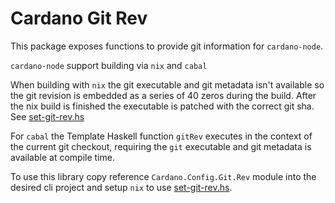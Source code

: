 # Cardano Git Rev

This package exposes functions to provide git information for `cardano-node`.

`cardano-node` support building via `nix` and `cabal`

When building with `nix` the git executable and git metadata isn't available so the
git revision is embedded as a series of 40 zeros during the build. After the nix build
is finished the executable is patched with the correct git sha. See [set-git-rev.hs][set-git-rev.hs]

For `cabal` the Template Haskell function `gitRev` executes in the context of the current git checkout,
requiring the `git` executable and git metadata is available at compile time.

To use this library copy reference `Cardano.Config.Git.Rev` module into the desired cli project and setup `nix`
to use [set-git-rev.hs][set-git-rev.hs].

[set-git-rev.hs]: https://github.com/input-output-hk/iohk-nix/blob/master/overlays/haskell-nix-extra/utils/set-git-rev.hs